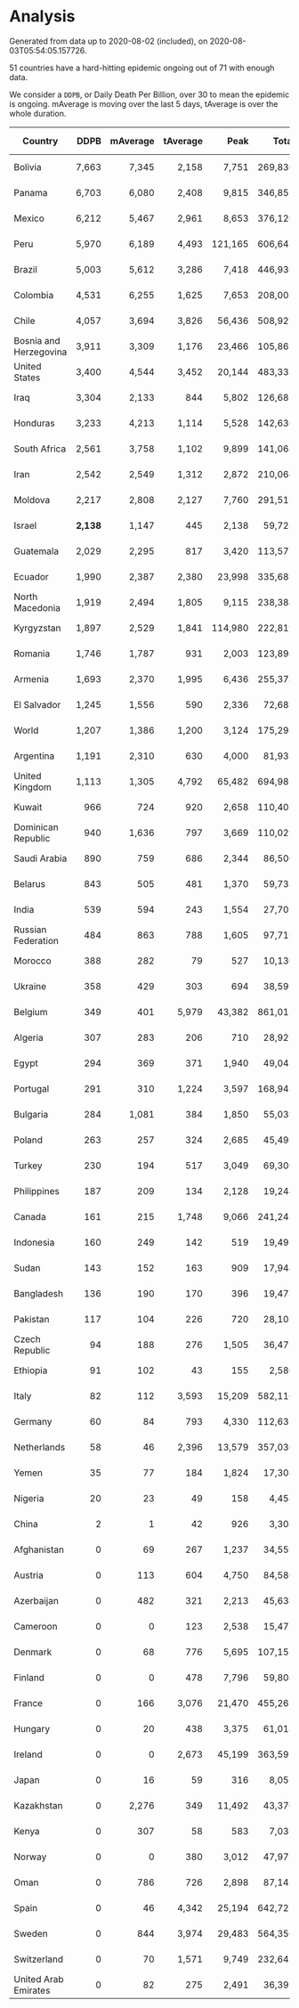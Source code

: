 
# Analysis

Generated from data up to 2020-08-02 (included), on 2020-08-03T05:54:05.157726.

51 countries have a hard-hitting epidemic ongoing out of 71 with enough data.

We consider a `DDPB`, or Daily Death Per Billion, over 30 to mean the epidemic is ongoing.
mAverage is moving over the last 5 days, tAverage is over the whole duration.


| Country | DDPB | mAverage | tAverage | Peak | Total | Start | Peak Date | End | Duration |  Status |
|---------|-----:|---------:|---------:|-----:|------:|-------|-----------|-----|----------|---------|
| Bolivia | 7,663 | 7,345 | 2,158 | 7,751 | 269,830 | 2020-03-30 | 2020-07-30 | None | 125 days | ongoing |
| Panama | 6,703 | 6,080 | 2,408 | 9,815 | 346,851 | 2020-03-11 | 2020-07-25 | None | 144 days | ongoing |
| Mexico | 6,212 | 5,467 | 2,961 | 8,653 | 376,120 | 2020-03-28 | 2020-06-04 | None | 127 days | ongoing |
| Peru | 5,970 | 6,189 | 4,493 | 121,165 | 606,643 | 2020-03-20 | 2020-07-23 | None | 135 days | ongoing |
| Brazil | 5,003 | 5,612 | 3,286 | 7,418 | 446,936 | 2020-03-19 | 2020-07-30 | None | 136 days | ongoing |
| Colombia | 4,531 | 6,255 | 1,625 | 7,653 | 208,001 | 2020-03-27 | 2020-07-30 | None | 128 days | ongoing |
| Chile | 4,057 | 3,694 | 3,826 | 56,436 | 508,925 | 2020-03-22 | 2020-07-18 | None | 133 days | ongoing |
| Bosnia and Herzegovina | 3,911 | 3,309 | 1,176 | 23,466 | 105,862 | 2020-05-04 | 2020-05-04 | None | 90 days | ongoing |
| United States | 3,400 | 4,544 | 3,452 | 20,144 | 483,337 | 2020-03-15 | 2020-04-16 | None | 140 days | ongoing |
| Iraq | 3,304 | 2,133 | 844 | 5,802 | 126,683 | 2020-03-05 | 2020-06-27 | None | 150 days | ongoing |
| Honduras | 3,233 | 4,213 | 1,114 | 5,528 | 142,636 | 2020-03-27 | 2020-07-22 | None | 128 days | ongoing |
| South Africa | 2,561 | 3,758 | 1,102 | 9,899 | 141,068 | 2020-03-27 | 2020-07-23 | None | 128 days | ongoing |
| Iran | 2,542 | 2,549 | 1,312 | 2,872 | 210,064 | 2020-02-24 | 2020-07-28 | None | 160 days | ongoing |
| Moldova | 2,217 | 2,808 | 2,127 | 7,760 | 291,517 | 2020-03-18 | 2020-06-14 | None | 137 days | ongoing |
| Israel | **2,138** | 1,147 | 445 | 2,138 | 59,728 | 2020-03-21 | 2020-08-02 | None | 134 days | ongoing |
| Guatemala | 2,029 | 2,295 | 817 | 3,420 | 113,572 | 2020-03-16 | 2020-07-24 | None | 139 days | ongoing |
| Ecuador | 1,990 | 2,387 | 2,380 | 23,998 | 335,681 | 2020-03-14 | 2020-05-11 | None | 141 days | ongoing |
| North Macedonia | 1,919 | 2,494 | 1,805 | 9,115 | 238,384 | 2020-03-23 | 2020-07-02 | None | 132 days | ongoing |
| Kyrgyzstan | 1,897 | 2,529 | 1,841 | 114,980 | 222,819 | 2020-04-03 | 2020-07-19 | None | 121 days | ongoing |
| Romania | 1,746 | 1,787 | 931 | 2,003 | 123,894 | 2020-03-22 | 2020-07-31 | None | 133 days | ongoing |
| Armenia | 1,693 | 2,370 | 1,995 | 6,436 | 255,378 | 2020-03-27 | 2020-06-02 | None | 128 days | ongoing |
| El Salvador | 1,245 | 1,556 | 590 | 2,336 | 72,681 | 2020-04-01 | 2020-07-18 | None | 123 days | ongoing |
| World | 1,207 | 1,386 | 1,200 | 3,124 | 175,294 | 2020-03-09 | 2020-07-23 | None | 146 days | ongoing |
| Argentina | 1,191 | 2,310 | 630 | 4,000 | 81,935 | 2020-03-25 | 2020-07-31 | None | 130 days | ongoing |
| United Kingdom | 1,113 | 1,305 | 4,792 | 65,482 | 694,982 | 2020-03-10 | 2020-04-30 | None | 145 days | ongoing |
| Kuwait | 966 | 724 | 920 | 2,658 | 110,405 | 2020-04-04 | 2020-05-16 | None | 120 days | ongoing |
| Dominican Republic | 940 | 1,636 | 797 | 3,669 | 110,029 | 2020-03-17 | 2020-07-19 | None | 138 days | ongoing |
| Saudi Arabia | 890 | 759 | 686 | 2,344 | 86,500 | 2020-03-29 | 2020-06-14 | None | 126 days | ongoing |
| Belarus | 843 | 505 | 481 | 1,370 | 59,733 | 2020-03-31 | 2020-06-19 | None | 124 days | ongoing |
| India | 539 | 594 | 243 | 1,554 | 27,707 | 2020-04-10 | 2020-06-17 | None | 114 days | ongoing |
| Russian Federation | 484 | 863 | 788 | 1,605 | 97,719 | 2020-03-31 | 2020-05-29 | None | 124 days | ongoing |
| Morocco | 388 | 282 | 79 | 527 | 10,130 | 2020-03-28 | 2020-04-05 | None | 127 days | ongoing |
| Ukraine | 358 | 429 | 303 | 694 | 38,593 | 2020-03-28 | 2020-06-17 | None | 127 days | ongoing |
| Belgium | 349 | 401 | 5,979 | 43,382 | 861,015 | 2020-03-11 | 2020-04-10 | None | 144 days | ongoing |
| Algeria | 307 | 283 | 206 | 710 | 28,922 | 2020-03-15 | 2020-04-10 | None | 140 days | ongoing |
| Egypt | 294 | 369 | 371 | 1,940 | 49,047 | 2020-03-23 | 2020-06-17 | None | 132 days | ongoing |
| Portugal | 291 | 310 | 1,224 | 3,597 | 168,943 | 2020-03-17 | 2020-04-03 | None | 138 days | ongoing |
| Bulgaria | 284 | 1,081 | 384 | 1,850 | 55,039 | 2020-03-12 | 2020-06-06 | None | 143 days | ongoing |
| Poland | 263 | 257 | 324 | 2,685 | 45,496 | 2020-03-15 | 2020-06-20 | None | 140 days | ongoing |
| Turkey | 230 | 194 | 517 | 3,049 | 69,300 | 2020-03-21 | 2020-04-17 | None | 134 days | ongoing |
| Philippines | 187 | 209 | 134 | 2,128 | 19,244 | 2020-03-12 | 2020-07-13 | None | 143 days | ongoing |
| Canada | 161 | 215 | 1,748 | 9,066 | 241,243 | 2020-03-17 | 2020-05-06 | None | 138 days | ongoing |
| Indonesia | 160 | 249 | 142 | 519 | 19,493 | 2020-03-18 | 2020-07-22 | None | 137 days | ongoing |
| Sudan | 143 | 152 | 163 | 909 | 17,944 | 2020-04-14 | 2020-05-30 | None | 110 days | ongoing |
| Bangladesh | 136 | 190 | 170 | 396 | 19,478 | 2020-04-10 | 2020-06-30 | None | 114 days | ongoing |
| Pakistan | 117 | 104 | 226 | 720 | 28,102 | 2020-03-31 | 2020-06-20 | None | 124 days | ongoing |
| Czech Republic | 94 | 188 | 276 | 1,505 | 36,473 | 2020-03-23 | 2020-04-15 | None | 132 days | ongoing |
| Ethiopia | 91 | 102 | 43 | 155 | 2,580 | 2020-06-03 | 2020-07-09 | None | 60 days | ongoing |
| Italy | 82 | 112 | 3,593 | 15,209 | 582,110 | 2020-02-22 | 2020-03-28 | None | 162 days | ongoing |
| Germany | 60 | 84 | 793 | 4,330 | 112,633 | 2020-03-13 | 2020-04-15 | None | 142 days | ongoing |
| Netherlands | 58 | 46 | 2,396 | 13,579 | 357,030 | 2020-03-06 | 2020-04-07 | None | 149 days | ongoing |
| Yemen | 35 | 77 | 184 | 1,824 | 17,304 | 2020-04-30 | 2020-07-13 | None | 94 days | ongoing |
| Nigeria | 20 | 23 | 49 | 158 | 4,458 | 2020-04-30 | 2020-06-17 | 2020-07-29 | 90 days | finished |
| China | 2 | 1 | 42 | 926 | 3,304 | 2020-01-30 | 2020-04-16 | 2020-04-16 | 77 days | finished |
| Afghanistan | 0 | 69 | 267 | 1,237 | 34,559 | 2020-03-25 | 2020-07-15 | 2020-08-01 | 129 days | finished |
| Austria | 0 | 113 | 604 | 4,750 | 84,580 | 2020-03-12 | 2020-04-23 | 2020-07-30 | 140 days | finished |
| Azerbaijan | 0 | 482 | 321 | 2,213 | 45,634 | 2020-03-12 | 2020-07-22 | 2020-08-01 | 142 days | finished |
| Cameroon | 0 | 0 | 123 | 2,538 | 15,477 | 2020-03-25 | 2020-06-15 | 2020-07-28 | 125 days | finished |
| Denmark | 0 | 68 | 776 | 5,695 | 107,151 | 2020-03-15 | 2020-04-02 | 2020-07-31 | 138 days | finished |
| Finland | 0 | 0 | 478 | 7,796 | 59,804 | 2020-03-21 | 2020-04-22 | 2020-07-24 | 125 days | finished |
| France | 0 | 166 | 3,076 | 21,470 | 455,265 | 2020-03-06 | 2020-04-16 | 2020-08-01 | 148 days | finished |
| Hungary | 0 | 20 | 438 | 3,375 | 61,018 | 2020-03-15 | 2020-04-19 | 2020-08-01 | 139 days | finished |
| Ireland | 0 | 0 | 2,673 | 45,199 | 363,591 | 2020-03-12 | 2020-04-25 | 2020-07-26 | 136 days | finished |
| Japan | 0 | 16 | 59 | 316 | 8,057 | 2020-03-11 | 2020-05-02 | 2020-07-24 | 135 days | finished |
| Kazakhstan | 0 | 2,276 | 349 | 11,492 | 43,370 | 2020-03-27 | 2020-07-21 | 2020-07-29 | 124 days | finished |
| Kenya | 0 | 307 | 58 | 583 | 7,037 | 2020-04-02 | 2020-07-31 | 2020-08-01 | 121 days | finished |
| Norway | 0 | 0 | 380 | 3,012 | 47,979 | 2020-03-13 | 2020-04-21 | 2020-07-17 | 126 days | finished |
| Oman | 0 | 786 | 726 | 2,898 | 87,147 | 2020-04-01 | 2020-07-14 | 2020-07-30 | 120 days | finished |
| Spain | 0 | 46 | 4,342 | 25,194 | 642,723 | 2020-03-06 | 2020-06-20 | 2020-08-01 | 148 days | finished |
| Sweden | 0 | 844 | 3,974 | 29,483 | 564,356 | 2020-03-12 | 2020-04-16 | 2020-08-01 | 142 days | finished |
| Switzerland | 0 | 70 | 1,571 | 9,749 | 232,642 | 2020-03-05 | 2020-04-15 | 2020-07-31 | 148 days | finished |
| United Arab Emirates | 0 | 82 | 275 | 2,491 | 36,391 | 2020-03-21 | 2020-05-10 | 2020-07-31 | 132 days | finished |

